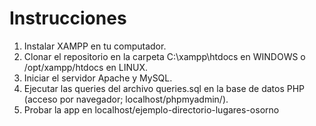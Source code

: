 # Instrucciones

1. Instalar XAMPP en tu computador.
2. Clonar el repositorio en la carpeta C:\xampp\htdocs en WINDOWS o /opt/xampp/htdocs en LINUX.
3. Iniciar el servidor Apache y MySQL.
4. Ejecutar las queries del archivo queries.sql en la base de datos PHP (acceso por navegador; localhost/phpmyadmin/).
5. Probar la app en localhost/ejemplo-directorio-lugares-osorno

